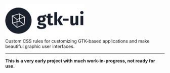 <p>
  <img alt="gtk-ui" width="250" src="https://raw.githubusercontent.com/graaphi/gtk-ui/master/gtk-ui-logo.png" /><br />
  Custom CSS rules for customizing GTK-based applications and make beautiful graphic user interfaces.
</p>

------

**This is a very early project with much work-in-progress, not ready for use.**

